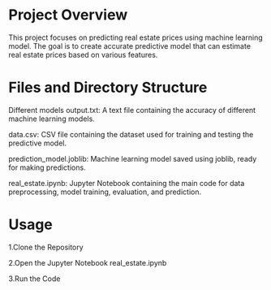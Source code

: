 # Project Overview
This project focuses on predicting real estate prices using machine learning model. The goal is to create accurate predictive model that can estimate real estate prices based on various features.
# Files and Directory Structure
Different models output.txt: A text file containing the accuracy of different machine learning models.

data.csv: CSV file containing the dataset used for training and testing the predictive model.

prediction_model.joblib: Machine learning model saved using joblib, ready for making predictions.

real_estate.ipynb: Jupyter Notebook containing the main code for data preprocessing, model training, evaluation, and prediction.
# Usage
1.Clone the Repository

2.Open the Jupyter Notebook real_estate.ipynb

3.Run the Code



